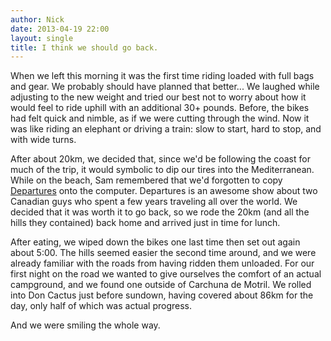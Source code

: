 ```yaml
---
author: Nick
date: 2013-04-19 22:00
layout: single
title: I think we should go back.
---
```

When we left this morning it was the first time riding loaded with full bags and
gear. We probably should have planned that better... We laughed while adjusting
to the new weight and tried our best not to worry about how it would feel to
ride uphill with an additional 30+ pounds. Before, the bikes had felt quick and
nimble, as if we were cutting through the wind. Now it was like riding an
elephant or driving a train: slow to start, hard to stop, and with wide turns.

After about 20km, we decided that, since we'd be following the coast for much of
the trip, it would symbolic to dip our tires into the Mediterranean.  While on
the beach, Sam remembered that we'd forgotten to copy [Departures][1] onto the
computer. Departures is an awesome show about two Canadian guys who spent a few
years traveling all over the world. We decided that it was worth it to go back,
so we rode the 20km (and all the hills they contained) back home and arrived
just in time for lunch.

After eating, we wiped down the bikes one last time then set out again about
5:00. The hills seemed easier the second time around, and we were already
familiar with the roads from having ridden them unloaded. For our first night on
the road we wanted to give ourselves the comfort of an actual campground, and we
found one outside of Carchuna de Motril. We rolled into Don Cactus just before
sundown, having covered about 86km for the day, only half of which was actual
progress.

And we were smiling the whole way.

[1]: http://departuresentertainment.com

